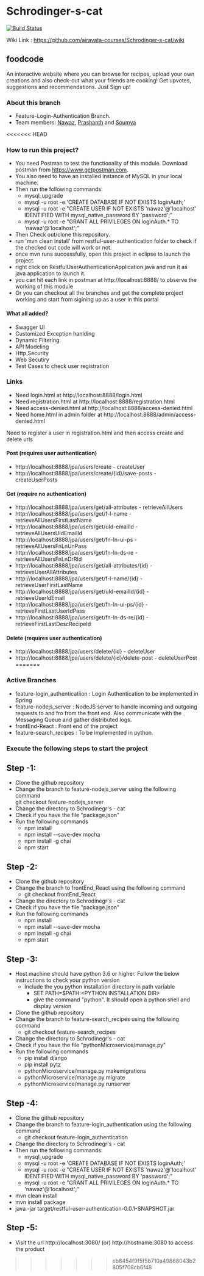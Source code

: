 # Schrodinger-s-cat 
[![Build Status](https://travis-ci.org/airavata-courses/Schrodinger-s-cat.svg?branch=feature-login_authenticatiion)](https://travis-ci.org/airavata-courses/Schrodinger-s-cat)

Wiki Link : https://github.com/airavata-courses/Schrodinger-s-cat/wiki

## foodcode
An interactive website where you can browse for recipes, upload your own creations and also check-out what your friends are cooking! Get upvotes, suggestions and recommendations. Just Sign up!

### About this branch
* Feature-Login-Authentication Branch.
* Team members: [Nawaz](https://www.linkedin.com/in/nawazhk/), [Prashanth](https://www.linkedin.com/in/prashanth-swargam-pswargam/) and [Soumya](https://www.linkedin.com/in/jlsoumya/)

<<<<<<< HEAD
### How to run this project? 
- You need Postman to test the functionality of this module. Download postman from https://www.getpostman.com.
- You also need to have an installed instance of MySQL in your local machine.
- Then run the following commands:
	- mysql_upgrade
  	- mysql -u root -e 'CREATE DATABASE IF NOT EXISTS loginAuth;'
  	- mysql -u root -e "CREATE USER IF NOT EXISTS 'nawaz'@'localhost' IDENTIFIED WITH mysql_native_password BY 'password';"
  	- mysql -u root -e "GRANT ALL PRIVILEGES ON loginAuth.* TO 'nawaz'@'localhost';"
- Then Check out/clone this repository.
- run 'mvn clean install' from restful-user-authentication folder to check if the checked out code will work or not.
- once mvn runs successfully, open this project in eclipse to launch the project.
- right click on RestfulUserAuthenticationApplication.java and run it as java application to launch it.
- you can hit each link in postman at http://localhost:8888/<below links> to observe the working of this module
- Or you can checkout all the branches and get the complete project working and start from sigining up as a user in this portal


#### What all added? 
- Swagger UI
- Customized Exception hanlding
- Dynamic Filtering 
- API Modeling
- Http Security
- Web Secutiry
- Test Cases to check user registration

### Links
- Need login.html at http://localhost:8888/login.html
- Need registration.html at http://localhost:8888/registration.html
- Need access-denied.html at http://localhost:8888/access-denied.html
- Need home.html in admin folder at http://localhost:8888/admin/access-denied.html

Need to register a user in registration.html and then access create and delete urls


#### Post (requires user authentication)
- http://localhost:8888/jpa/users/create							- createUser
- http://localhost:8888/jpa/users/create/{id}/save-posts			- createUserPosts

#### Get (require no authentication)
- http://localhost:8888/jpa/users/get/all-attributes 				- retrieveAllUsers 
- http://localhost:8888/jpa/users/get/f-l-name 					- retrieveAllUsersFirstLastName
- http://localhost:8888/jpa/users/get/uId-emailId 				- retrieveAllUsersUIdEmailId
- http://localhost:8888/jpa/users/get/fn-ln-ui-ps					- retrieveAllUsersFnLnUnPass
- http://localhost:8888/jpa/users/get/fn-ln-ds-re					- retrieveAllUsersFnLnDrRId
- http://localhost:8888/jpa/users/get/all-attributes/{id}			- retrieveUserAllAttributes
- http://localhost:8888/jpa/users/get/f-l-name/{id}				- retrieveUserFirstLastName
- http://localhost:8888/jpa/users/get/uId-emailId/{id}			- retrieveUserIdEmail
- http://localhost:8888/jpa/users/get/fn-ln-ui-ps/{id}			- retrieveFirstLastUserIdPass
- http://localhost:8888/jpa/users/get/fn-ln-ds-re/{id}			- retrieveFirstLastDescRecipeId

#### Delete (requires user authentication)
- http://localhost:8888/jpa/users/delete/{id}					- deleteUser
- http://localhost:8888/jpa/users/delete/{id}/delete-post			- deleteUserPost
=======
### Active Branches
* feature-login_authenticatiion : Login Authentication to be implemented in Spring
* feature-nodejs_server : NodeJS server to handle incoming and outgoing requests to and fro from the front end. Also communicate with the Messaging Queue and gather distributed logs.
* frontEnd-React : Front end of the project
* feature-search_recipes : To be implemented in python.

### Execute the following steps to start the project

## Step -1:
* Clone the github repository
* Change the branch to feature-nodejs_server using the following command   
    git checkout feature-nodejs_server
* Change the directory to Schrodinegr's - cat
* Check if you have the file "package.json"
* Run the following commands
   * npm install 
   * npm install --save-dev mocha
   * npm install -g chai
   * npm start


## Step -2:
* Clone the github repository
* Change the branch to frontEnd_React using the following command   
    * git checkout frontEnd_React
* Change the directory to Schrodinegr's - cat
* Check if you have the file "package.json"
* Run the following commands
   * npm install 
   * npm install --save-dev mocha
   * npm install -g chai
   * npm start


## Step -3:
* Host machine should have python 3.6 or higher. Follow the below instructions to check your python version
    * Include the you python installation directory in path variable
        * SET PATH=$PATH:&lt;PYTHON INSTALLATION DIR&gt;
        * give the command "python". It should open a python shell and display version
* Clone the github repository
* Change the branch to feature-search_recipes using the following command   
    * git checkout feature-search_recipes
* Change the directory to Schrodinegr's - cat
* Check if you have the file "pythonMicroservice/manage.py"
* Run the following commands
   * pip install django
   * pip install pytz
   * pythonMicroservice/manage.py makemigrations
   * pythonMicroservice/manage.py migrate
   * pythonMicroservice/manage.py runserver

## Step -4:
* Clone the github repository
* Change the branch to feature-login_authentication using the following command   
    * git checkout feature-login_authentication
* Change the directory to Schrodinegr's - cat
* Then run the following commands:
	* mysql_upgrade
  	* mysql -u root -e 'CREATE DATABASE IF NOT EXISTS loginAuth;'
  	* mysql -u root -e "CREATE USER IF NOT EXISTS 'nawaz'@'localhost' IDENTIFIED WITH mysql_native_password BY 'password';"
  	* mysql -u root -e "GRANT ALL PRIVILEGES ON loginAuth.* TO 'nawaz'@'localhost';"
* mvn clean install
* mvn install package
* java -jar target/restful-user-authentication-0.0.1-SNAPSHOT.jar
## Step -5:
* Visit the url http://localhost:3080/ (or) http://hostname:3080 to access the product
>>>>>>> eb8454f9f5f5b710a49868043b2805f708cb6f48
